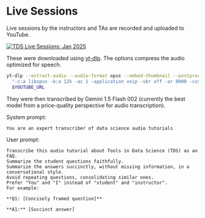 # Live Sessions

Live sessions by the instructors and TAs are recorded and uploaded to YouTube.

[![TDS Live Sessions: Jan 2025](https://i.ytimg.com/vi_webp/VTBwpPT3A3U/sddefault.webp)](https://www.youtube.com/playlist?list=PL_h5u1jMeBCl1BquBhgunA4t08XAxsA-C)

These were downloaded using [yt-dlp](https://github.com/yt-dlp/yt-dlp). The options compress the audio optimized for speech.

```bash
yt-dlp --extract-audio --audio-format opus --embed-thumbnail --postprocessor-args \
  "-c:a libopus -b:a 12k -ac 1 -application voip -vbr off -ar 8000 -cutoff 4000 -frame_duration 60 -compression_level 10" \
  $YOUTUBE_URL
```

They were then transcribed by Gemini 1.5 Flash 002 (currently the best model from a price-quality perspective for audio transcription).

System prompt:

```
You are an expert transcriber of data science audio tutorials
```

User prompt:

```
Transcribe this audio tutorial about Tools in Data Science (TDS) as an FAQ.
Summarize the student questions faithfully.
Summarize the answers succinctly, without missing information, in a conversational style.
Avoid repeating questions, consolidating similar ones.
Prefer "You" and "I" instead of "student" and "instructor".
For example:

**Q1: [Concisely framed question]**

**A1:** [Succinct answer]
```
